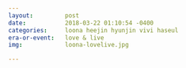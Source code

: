 ```yaml
---
layout:         post
date:           2018-03-22 01:10:54 -0400
categories:     loona heejin hyunjin vivi haseul
era-or-event:   love & live
img:            loona-lovelive.jpg

---
```


